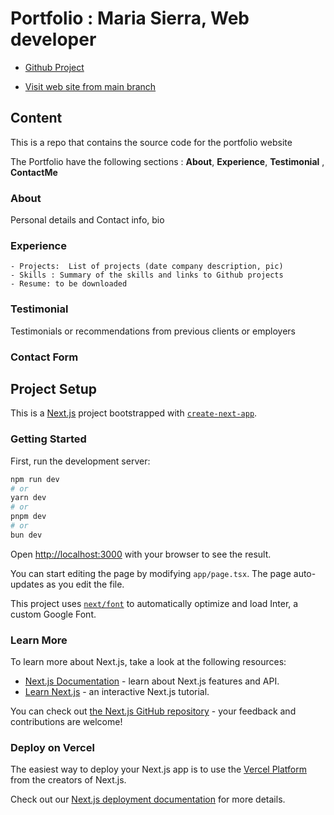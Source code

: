 # Portfolio : Maria Sierra, Web developer

- [Github Project](https://github.com/users/mlsloynaz/projects/4/views/1)

- [Visit web site from main branch](https://portfolio-eta-pearl-25.vercel.app/)

## Content

This is a repo that contains the source code for the portfolio website

The Portfolio have the following sections : **About**, **Experience**, **Testimonial** , **ContactMe**

### About

Personal details and Contact info, bio

### Experience

    - Projects:  List of projects (date company description, pic)
    - Skills : Summary of the skills and links to Github projects 
    - Resume: to be downloaded

### Testimonial

Testimonials or recommendations from previous clients or employers

### Contact Form

## Project Setup

This is a [Next.js](https://nextjs.org/) project bootstrapped with [`create-next-app`](https://github.com/vercel/next.js/tree/canary/packages/create-next-app).

### Getting Started

First, run the development server:

```bash
npm run dev
# or
yarn dev
# or
pnpm dev
# or
bun dev
```

Open [http://localhost:3000](http://localhost:3000) with your browser to see the result.

You can start editing the page by modifying `app/page.tsx`. The page auto-updates as you edit the file.

This project uses [`next/font`](https://nextjs.org/docs/basic-features/font-optimization) to automatically optimize and load Inter, a custom Google Font.

### Learn More

To learn more about Next.js, take a look at the following resources:

- [Next.js Documentation](https://nextjs.org/docs) - learn about Next.js features and API.
- [Learn Next.js](https://nextjs.org/learn) - an interactive Next.js tutorial.

You can check out [the Next.js GitHub repository](https://github.com/vercel/next.js/) - your feedback and contributions are welcome!

### Deploy on Vercel

The easiest way to deploy your Next.js app is to use the [Vercel Platform](https://vercel.com/new?utm_medium=default-template&filter=next.js&utm_source=create-next-app&utm_campaign=create-next-app-readme) from the creators of Next.js.

Check out our [Next.js deployment documentation](https://nextjs.org/docs/deployment) for more details.
